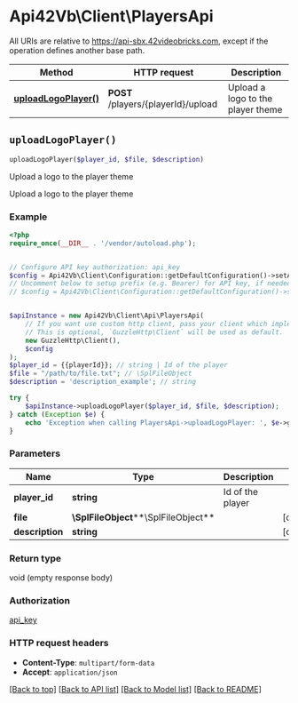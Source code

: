 # Api42Vb\Client\PlayersApi

All URIs are relative to https://api-sbx.42videobricks.com, except if the operation defines another base path.

| Method | HTTP request | Description |
| ------------- | ------------- | ------------- |
| [**uploadLogoPlayer()**](PlayersApi.md#uploadLogoPlayer) | **POST** /players/{playerId}/upload | Upload a logo to the player theme |


## `uploadLogoPlayer()`

```php
uploadLogoPlayer($player_id, $file, $description)
```

Upload a logo to the player theme

Upload a logo to the player theme

### Example

```php
<?php
require_once(__DIR__ . '/vendor/autoload.php');


// Configure API key authorization: api_key
$config = Api42Vb\Client\Configuration::getDefaultConfiguration()->setApiKey('x-api-key', 'YOUR_API_KEY');
// Uncomment below to setup prefix (e.g. Bearer) for API key, if needed
// $config = Api42Vb\Client\Configuration::getDefaultConfiguration()->setApiKeyPrefix('x-api-key', 'Bearer');


$apiInstance = new Api42Vb\Client\Api\PlayersApi(
    // If you want use custom http client, pass your client which implements `GuzzleHttp\ClientInterface`.
    // This is optional, `GuzzleHttp\Client` will be used as default.
    new GuzzleHttp\Client(),
    $config
);
$player_id = {{playerId}}; // string | Id of the player
$file = "/path/to/file.txt"; // \SplFileObject
$description = 'description_example'; // string

try {
    $apiInstance->uploadLogoPlayer($player_id, $file, $description);
} catch (Exception $e) {
    echo 'Exception when calling PlayersApi->uploadLogoPlayer: ', $e->getMessage(), PHP_EOL;
}
```

### Parameters

| Name | Type | Description  | Notes |
| ------------- | ------------- | ------------- | ------------- |
| **player_id** | **string**| Id of the player | |
| **file** | **\SplFileObject****\SplFileObject**|  | [optional] |
| **description** | **string**|  | [optional] |

### Return type

void (empty response body)

### Authorization

[api_key](../../README.md#api_key)

### HTTP request headers

- **Content-Type**: `multipart/form-data`
- **Accept**: `application/json`

[[Back to top]](#) [[Back to API list]](../../README.md#endpoints)
[[Back to Model list]](../../README.md#models)
[[Back to README]](../../README.md)
